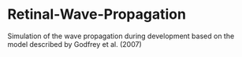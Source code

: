 # Retinal-Wave-Propagation
Simulation of the wave propagation during development based on the model described by Godfrey et al. (2007)
